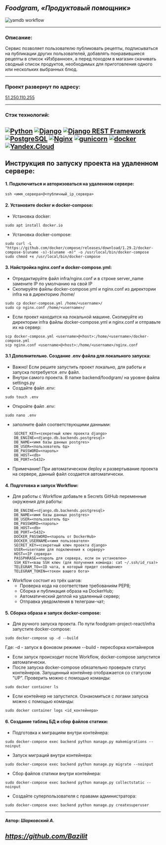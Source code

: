 ## ***Foodgram, «Продуктовый помощник»***
![yamdb workflow](https://github.com/Bazilit/foodgram-project-react/actions/workflows/main.yml/badge.svg)

---
### Описание:
Сервис позволяет пользователю публиковать рецепты, подписываться на публикации других пользователей, добавлять понравившиеся рецепты в список «Избранное», 
а перед походом в магазин скачивать сводный список продуктов, необходимых для приготовления одного или нескольких выбранных блюд.

---
### Проект развернут по адресу:

[51.250.110.255](http://51.250.25.225/redoc/)

---

### Стэк технологий:
[![Python](https://img.shields.io/badge/-Python-464646?style=flat-square&logo=Python)](https://www.python.org/)
[![Django](https://img.shields.io/badge/-Django-464646?style=flat-square&logo=Django)](https://www.djangoproject.com/)
[![Django REST Framework](https://img.shields.io/badge/-Django%20REST%20Framework-464646?style=flat-square&logo=Django%20REST%20Framework)](https://www.django-rest-framework.org/)
[![PostgreSQL](https://img.shields.io/badge/-PostgreSQL-464646?style=flat-square&logo=PostgreSQL)](https://www.postgresql.org/)
[![Nginx](https://img.shields.io/badge/-NGINX-464646?style=flat-square&logo=NGINX)](https://nginx.org/ru/)
[![gunicorn](https://img.shields.io/badge/-gunicorn-464646?style=flat-square&logo=gunicorn)](https://gunicorn.org/)
[![docker](https://img.shields.io/badge/-Docker-464646?style=flat-square&logo=docker)](https://www.docker.com/)
[![Yandex.Cloud](https://img.shields.io/badge/-Yandex.Cloud-464646?style=flat-square&logo=Yandex.Cloud)](https://cloud.yandex.ru/)
---

## Инструкция по запуску проекта на удаленном сервере:
#### 1. Подключиться и авторизоваться на удаленном сервере:
```
ssh <имя_сервера>@<публичный_ip_сервера>
```
#### 2. Установите docker и docker-compose:
* Установка docker:
```
sudo apt install docker.io
```
* Установка docker-compose:
```
sudo curl -L "https://github.com/docker/compose/releases/download/1.29.2/docker-compose-$(uname -s)-$(uname -m)" -o /usr/local/bin/docker-compose
sudo chmod +x /usr/local/bin/docker-compose
```
#### 3. Найстройка nginx.conf и docker-compose.yml:
* Отредактируйте файл infra/nginx.conf и в строке server_name замените IP по умолчанию на свой IP
* Скопируйте файлы docker-compose.yml и nginx.conf из директории infra на в директорию /home/<username>
```
sudo cp docker-compose.yml /home/<username>/
sudo cp nginx.conf /home/<username>/
```
* Если проект находится на локальной машине. Скопируйте из директории infra файлы docker-compose.yml и nginx.conf и отправьте их на сервер:
```
scp docker-compose.yml <username>@<host>:/home/<username>/docker-compose.yml
scp nginx.conf <username>@<host>:/home/<username>/nginx.conf
```
#### 3.1 Дополнительно. Создание .env файла для локального запуска:
* Важно! Если решите запустить проект локально, для работы и запуска потребуется .env файл.
* Внутри самого проекта. В папке backend/foodgram/ на уровне файла settings.py
* Создайте файл .env:
```
sudo touch .env
```
* Откройте файл .env:
```
sudo nano .env
```
* заполните файл соответствующими данными:
```
    SECRET_KEY=<секретный ключ проекта django>
    DB_ENGINE=<django.db.backends.postgresql>
    DB_NAME=<имя базы данных postgres>
    DB_USER=<пользователь бд>
    DB_PASSWORD=<пароль>
    DB_HOST=<db>
    DB_PORT=<5432>
```
* Примечание! При автоматическом deploy и развертывание проекта на сервере, данный файл создается автоматически.
#### 4. Подготовка и запуск Workflow:
* Для работы с Workflow добавьте в Secrets GitHub переменные окружения для работы:
```
    DB_ENGINE=<django.db.backends.postgresql>
    DB_NAME=<имя базы данных postgres>
    DB_USER=<пользователь бд>
    DB_PASSWORD=<пароль>
    DB_HOST=<db>
    DB_PORT=<5432>
    DOCKER_PASSWORD=<пароль от DockerHub>
    DOCKER_USERNAME=<имя пользователя>
    SECRET_KEY=<секретный ключ проекта django>
    USER=<username для подключения к серверу>
    HOST=<IP сервера>
    PASSPHRASE=<пароль для сервера, если он установлен>
    SSH_KEY=<ваш SSH ключ (для получения команда: cat ~/.ssh/id_rsa)>
    TELEGRAM_TO=<ID чата, в который придет сообщение>
    TELEGRAM_TOKEN=<токен вашего бота>
```
* Workflow состоит из трёх шагов:
  - Проверка кода на соответствие требованиям PEP8;
  - Сборка и публикация образа на DockerHub;
  - Автоматический деплой на удаленный сервер;
  - Отправка уведомления в телеграм-чат;

#### 5. Сборка образа и запуск docker-compose:
* Для ручного запуска проекта.
  По пути foodgram-project-react/infra запустите docker-compose:
```
sudo docker-compose up -d --build
```
  Где:
    -d - запуск в фоновом режиме
    --build - пересборка контайнеров
* Если запуск происходит после Workflow, docker-compose запустится автоматически.
* После запуска docker-compose обязательно проверьте статус контейнеров. Запущенный контейнер отображается со статусом "UP".
  Проверить можно с помощью команды:
```
sudo docker container ls
```
* Если контейнер не запустился. Ознакомиться с логами запуска можно с помощью команды:
```
sudo docker container logs <id_контейнера>
```  
#### 6. Создание таблиц БД и сбор файлов статики:
* Подготовка к миграциям внутри контейнера:
```
sudo docker-compose exec backend python manage.py makemigrations --noinput
```
* Запуск миграций внутри контейнера:
```
sudo docker-compose exec backend python manage.py migrate --noinput
```
* Сбор файлов статики внутри контейнера:
```
sudo docker-compose exec backend python manage.py collectstatic --noinput
```
* Создайте суперпользователя с правами администратора:
```
sudo docker-compose exec backend python manage.py createsuperuser
```
---
#### Автор: *Шарковский А.*
*https://github.com/Bazilit*
---
